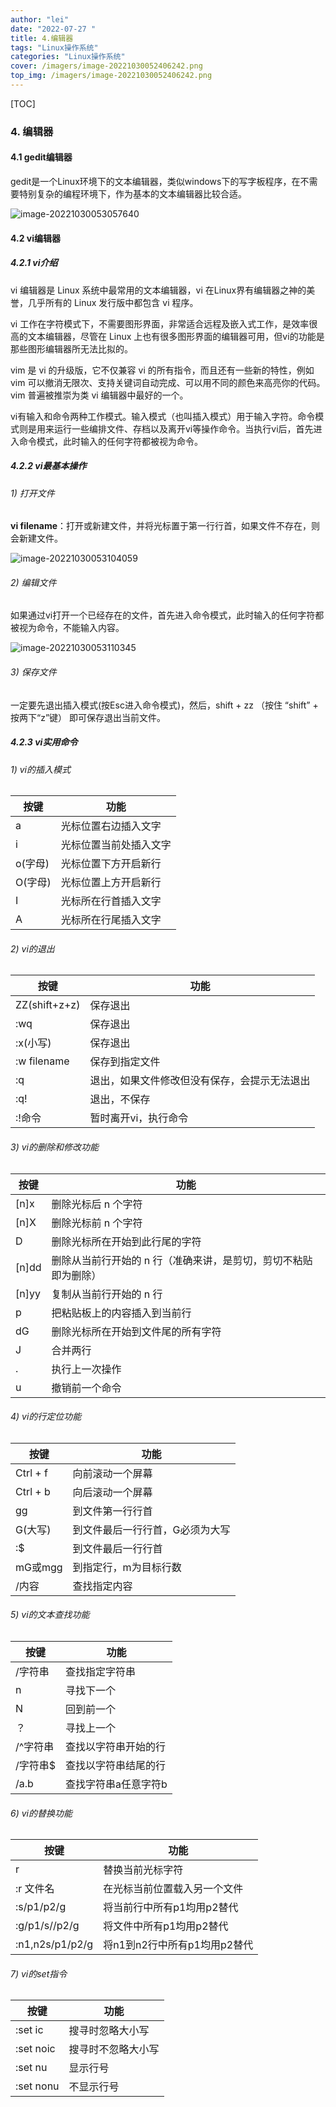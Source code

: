 ```yaml
---
author: "lei"
date: "2022-07-27 "
title: 4.编辑器
tags: "Linux操作系统"
categories: "Linux操作系统"
cover: /imagers/image-20221030052406242.png
top_img: /imagers/image-20221030052406242.png
---
```


[TOC]



### 4. 编辑器

#### 4.1 gedit编辑器

gedit是一个Linux环境下的文本编辑器，类似windows下的写字板程序，在不需要特别复杂的编程环境下，作为基本的文本编辑器比较合适。

 

![image-20221030053057640](imagers/image-20221030053057640.png)

 

#### 4.2 vi编辑器

##### 4.2.1 vi介绍

vi 编辑器是 Linux 系统中最常用的文本编辑器，vi 在Linux界有编辑器之神的美誉，几乎所有的 Linux 发行版中都包含 vi 程序。

 

vi 工作在字符模式下，不需要图形界面，非常适合远程及嵌入式工作，是效率很高的文本编辑器，尽管在 Linux 上也有很多图形界面的编辑器可用，但vi的功能是那些图形编辑器所无法比拟的。

 

vim 是 vi 的升级版，它不仅兼容 vi 的所有指令，而且还有一些新的特性，例如 vim 可以撤消无限次、支持关键词自动完成、可以用不同的颜色来高亮你的代码。vim 普遍被推崇为类 vi 编辑器中最好的一个。

 

vi有输入和命令两种工作模式。输入模式（也叫插入模式）用于输入字符。命令模式则是用来运行一些编排文件、存档以及离开vi等操作命令。当执行vi后，首先进入命令模式，此时输入的任何字符都被视为命令。

 

##### 4.2.2 vi最基本操作

###### 1) 打开文件

**vi filename**：打开或新建文件，并将光标置于第一行行首，如果文件不存在，则会新建文件。

![image-20221030053104059](imagers/image-20221030053104059.png)

 

###### 2) 编辑文件

如果通过vi打开一个已经存在的文件，首先进入命令模式，此时输入的任何字符都被视为命令，不能输入内容。

![image-20221030053110345](imagers/image-20221030053110345.png)

 

###### 3) 保存文件

一定要先退出插入模式(按Esc进入命令模式)，然后，shift + zz （按住 “shift” + 按两下“z”键） 即可保存退出当前文件。

 

##### 4.2.3 vi实用命令

###### 1) vi的插入模式

| **按键** | **功能**               |
| -------- | ---------------------- |
| a        | 光标位置右边插入文字   |
| i        | 光标位置当前处插入文字 |
| o(字母)  | 光标位置下方开启新行   |
| O(字母)  | 光标位置上方开启新行   |
| I        | 光标所在行首插入文字   |
| A        | 光标所在行尾插入文字   |

 

###### 2) vi的退出

| **按键**      | **功能**                                     |
| ------------- | -------------------------------------------- |
| ZZ(shift+z+z) | 保存退出                                     |
| :wq           | 保存退出                                     |
| :x(小写)      | 保存退出                                     |
| :w filename   | 保存到指定文件                               |
| :q            | 退出，如果文件修改但没有保存，会提示无法退出 |
| :q!           | 退出，不保存                                 |
| :!命令        | 暂时离开vi，执行命令                         |

 

###### 3) vi的删除和修改功能

| **按键** | **功能**                                                     |
| -------- | ------------------------------------------------------------ |
| [n]x     | 删除光标后 n 个字符                                          |
| [n]X     | 删除光标前 n 个字符                                          |
| D        | 删除光标所在开始到此行尾的字符                               |
| [n]dd    | 删除从当前行开始的 n 行（准确来讲，是剪切，剪切不粘贴即为删除） |
| [n]yy    | 复制从当前行开始的 n 行                                      |
| p        | 把粘贴板上的内容插入到当前行                                 |
| dG       | 删除光标所在开始到文件尾的所有字符                           |
| J        | 合并两行                                                     |
| .        | 执行上一次操作                                               |
| u        | 撤销前一个命令                                               |

 

###### 4) vi的行定位功能

| **按键** | **功能**                        |
| -------- | ------------------------------- |
| Ctrl + f | 向前滚动一个屏幕                |
| Ctrl + b | 向后滚动一个屏幕                |
| gg       | 到文件第一行行首                |
| G(大写)  | 到文件最后一行行首，G必须为大写 |
| :$       | 到文件最后一行行首              |
| mG或mgg  | 到指定行，m为目标行数           |
| /内容    | 查找指定内容                    |

 

###### 5) vi的文本查找功能

| **按键** | **功能**             |
| -------- | -------------------- |
| /字符串  | 查找指定字符串       |
| n        | 寻找下一个           |
| N        | 回到前一个           |
| ？       | 寻找上一个           |
| /^字符串 | 查找以字符串开始的行 |
| /字符串$ | 查找以字符串结尾的行 |
| /a.b     | 查找字符串a任意字符b |

 

###### 6) vi的替换功能

| **按键**        | **功能**                     |
| --------------- | ---------------------------- |
| r               | 替换当前光标字符             |
| :r 文件名       | 在光标当前位置载入另一个文件 |
| :s/p1/p2/g      | 将当前行中所有p1均用p2替代   |
| :g/p1/s//p2/g   | 将文件中所有p1均用p2替代     |
| :n1,n2s/p1/p2/g | 将n1到n2行中所有p1均用p2替代 |

 

###### 7) vi的set指令

| **按键**  | **功能**           |
| --------- | ------------------ |
| :set ic   | 搜寻时忽略大小写   |
| :set noic | 搜寻时不忽略大小写 |
| :set nu   | 显示行号           |
| :set nonu | 不显示行号         |

 
